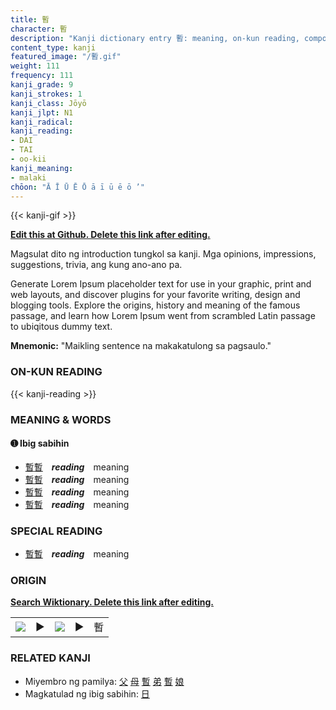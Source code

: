 ```yaml
---
title: 暫
character: 暫
description: "Kanji dictionary entry 暫: meaning, on-kun reading, compounds, origin, related kanji"
content_type: kanji
featured_image: "/暫.gif"
weight: 111
frequency: 111
kanji_grade: 9
kanji_strokes: 1
kanji_class: Jōyō
kanji_jlpt: N1
kanji_radical: 
kanji_reading: 
- DAI
- TAI
- oo-kii
kanji_meaning:
- malaki
chōon: "Ā Ī Ū Ē Ō ā ī ū ē ō ’"
---
```

[//]: # (Don't edit the line below. Kanji animated GIF code is automatically generated.)
{{< kanji-gif >}}

[//]: # (Edit below this line.)

**[Edit this at Github. Delete this link after editing.](https://github.com/tim0g/tim/tree/main/content/kanji/暫/index.md)**

Magsulat dito ng introduction tungkol sa kanji. Mga opinions, impressions, suggestions, trivia, ang kung ano-ano pa.

Generate Lorem Ipsum placeholder text for use in your graphic, print and web layouts, and discover plugins for your favorite writing, design and blogging tools. Explore the origins, history and meaning of the famous passage, and learn how Lorem Ipsum went from scrambled Latin passage to ubiqitous dummy text.
 
**Mnemonic:** "Maikling sentence na makakatulong sa pagsaulo."

### ON-KUN READING

[//]: # (Don't edit the line below. ON-KUN READING code is automatically generated.)
{{< kanji-reading >}}

### MEANING & WORDS

#### ➊ **Ibig sabihin**
  - [暫](../暫)[暫](../暫)　***reading***　meaning
  - [暫](../暫)[暫](../暫)　***reading***　meaning
  - [暫](../暫)[暫](../暫)　***reading***　meaning
  - [暫](../暫)[暫](../暫)　***reading***　meaning

### SPECIAL READING
  - [暫](../暫)[暫](../暫)　***reading***　meaning

### ORIGIN

**[Search Wiktionary. Delete this link after editing.](https://wiktionary.org/wiki/暫)**
<table class="kanji-table"><tr><td>
<img src="60px-暫-bronze.svg.png">
</td><td>▶</td><td>
<img src="60px-暫-oracle.svg.png">
</td><td>▶</td>
<td class="kanji-origin">暫</td>
</tr></table>

### RELATED KANJI
- Miyembro ng pamilya: [父](../父) [母](../母) [暫](../暫) [弟](../弟) [暫](../暫) [娘](../娘)
- Magkatulad ng ibig sabihin: [日](../日)
